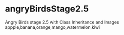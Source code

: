 # angryBirdsStage2.5
Angry Birds stage 2.5 with Class Inheritance and Images
appple,banana,orange,mango,watermelon,kiwi